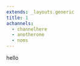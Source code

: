 ```yaml
---
extends: _layouts.generic
title: 1
achannels:
  - channelhere
  - anotherone
  - noms
---
```


hello
